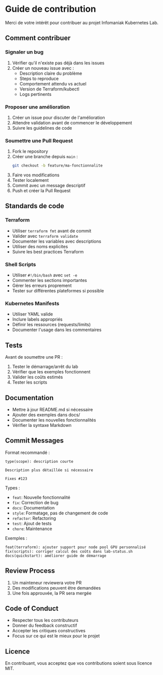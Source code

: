 # Guide de contribution

Merci de votre intérêt pour contribuer au projet Infomaniak Kubernetes Lab.

## Comment contribuer

### Signaler un bug

1. Vérifier qu'il n'existe pas déjà dans les issues
2. Créer un nouveau issue avec :
   - Description claire du problème
   - Steps to reproduce
   - Comportement attendu vs actuel
   - Version de Terraform/kubectl
   - Logs pertinents

### Proposer une amélioration

1. Créer un issue pour discuter de l'amélioration
2. Attendre validation avant de commencer le développement
3. Suivre les guidelines de code

### Soumettre une Pull Request

1. Fork le repository
2. Créer une branche depuis `main` :
   ```bash
   git checkout -b feature/ma-fonctionnalite
   ```
3. Faire vos modifications
4. Tester localement
5. Commit avec un message descriptif
6. Push et créer la Pull Request

## Standards de code

### Terraform

- Utiliser `terraform fmt` avant de commit
- Valider avec `terraform validate`
- Documenter les variables avec descriptions
- Utiliser des noms explicites
- Suivre les best practices Terraform

### Shell Scripts

- Utiliser `#!/bin/bash` avec `set -e`
- Commenter les sections importantes
- Gérer les erreurs proprement
- Tester sur différentes plateformes si possible

### Kubernetes Manifests

- Utiliser YAML valide
- Inclure labels appropriés
- Définir les ressources (requests/limits)
- Documenter l'usage dans les commentaires

## Tests

Avant de soumettre une PR :

1. Tester le démarrage/arrêt du lab
2. Vérifier que les exemples fonctionnent
3. Valider les coûts estimés
4. Tester les scripts

## Documentation

- Mettre à jour README.md si nécessaire
- Ajouter des exemples dans docs/
- Documenter les nouvelles fonctionnalités
- Vérifier la syntaxe Markdown

## Commit Messages

Format recommandé :

```
type(scope): description courte

Description plus détaillée si nécessaire

Fixes #123
```

Types :
- `feat`: Nouvelle fonctionnalité
- `fix`: Correction de bug
- `docs`: Documentation
- `style`: Formatage, pas de changement de code
- `refactor`: Refactoring
- `test`: Ajout de tests
- `chore`: Maintenance

Exemples :
```
feat(terraform): ajouter support pour node pool GPU personnalisé
fix(scripts): corriger calcul des coûts dans lab-status.sh
docs(quickstart): améliorer guide de démarrage
```

## Review Process

1. Un mainteneur reviewera votre PR
2. Des modifications peuvent être demandées
3. Une fois approuvée, la PR sera mergée

## Code of Conduct

- Respecter tous les contributeurs
- Donner du feedback constructif
- Accepter les critiques constructives
- Focus sur ce qui est le mieux pour le projet

## Licence

En contribuant, vous acceptez que vos contributions soient sous licence MIT.

